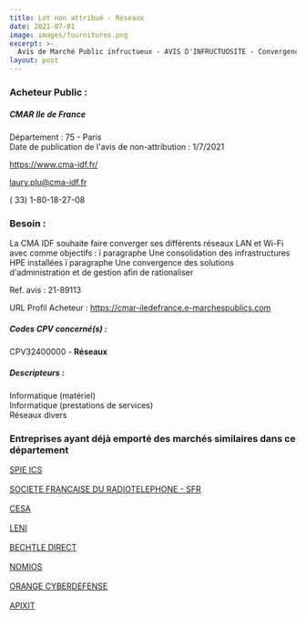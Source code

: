 ```yaml
---
title: Lot non attribué - Réseaux
date: 2021-07-01
image: images/fournitures.png
excerpt: >-
  Avis de Marché Public infructueux - AVIS D'INFRUCTUOSITE - Convergence régionale des réseaux LAN et Wi-Fi et Maintien en Condition Opérationnelle
layout: post
---
```


### Acheteur Public :
##### CMAR Ile de France
Département : 75 - Paris<br/>
Date de publication de l'avis de non-attribution : 1/7/2021


https://www.cma-idf.fr/

laury.plu@cma-idf.fr

( 33) 1-80-18-27-08
### Besoin :

La CMA IDF souhaite faire converger ses différents réseaux LAN et Wi-Fi avec comme objectifs : ï paragraphe Une consolidation des infrastructures HPE installées ï paragraphe Une convergence des solutions d'administration et de gestion afin de rationaliser

Ref. avis : 21-89113

URL Profil Acheteur : https://cmar-iledefrance.e-marchespublics.com

##### Codes CPV concerné(s) :
CPV32400000 - **Réseaux** <br/>

##### Descripteurs :
Informatique (matériel) <br/>
Informatique (prestations de services) <br/>
Réseaux divers <br/>

### Entreprises ayant déjà emporté des marchés similaires dans ce département
<a href="/entreprise-546/siren-319060075">SPIE ICS</a><br/><br/>
<a href="/entreprise-549/siren-343059564">SOCIETE FRANCAISE DU RADIOTELEPHONE - SFR</a><br/><br/>
<a href="/entreprise-550/siren-347479669">CESA</a><br/><br/>
<a href="/entreprise-558/siren-421399049">LENI</a><br/><br/>
<a href="/entreprise-559/siren-429784168">BECHTLE DIRECT</a><br/><br/>
<a href="/entreprise-564/siren-478147564">NOMIOS</a><br/><br/>
<a href="/entreprise-569/siren-512664194">ORANGE CYBERDEFENSE</a><br/><br/>
<a href="/entreprise-571/siren-529753147">APIXIT</a><br/><br/>
